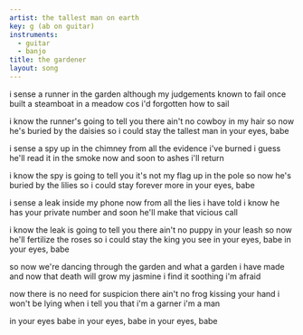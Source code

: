 ```yaml
---
artist: the tallest man on earth
key: g (ab on guitar)
instruments:
  - guitar
  - banjo
title: the gardener
layout: song
---
```

i sense a runner in the garden
although my judgements known to fail
once built a steamboat in a meadow
cos i'd forgotten how to sail

i know the runner's going to tell you
there ain't no cowboy in my hair
so now he's buried by the daisies
so i could stay the tallest man in your eyes, babe

i sense a spy up in the chimney
from all the evidence i've burned
i guess he'll read it in the smoke now
and soon to ashes i'll return

i know the spy is going to tell you
it's not my flag up in the pole
so now he's buried by the lilies
so i could stay forever more in your eyes, babe

i sense a leak inside my phone now
from all the lies i have told
i know he has your private number
and soon he'll make that vicious call

i know the leak is going to tell you
there ain't no puppy in your leash
so now he'll fertilize the roses
so i could stay the king you see
in your eyes, babe
in your eyes, babe

so now we're dancing through the garden
and what a garden i have made
and now that death will grow my jasmine
i find it soothing i'm afraid

now there is no need for suspicion
there ain't no frog kissing your hand
i won't be lying when i tell you
that i'm a garner i'm a man

in your eyes babe
in your eyes, babe
in your eyes, babe
